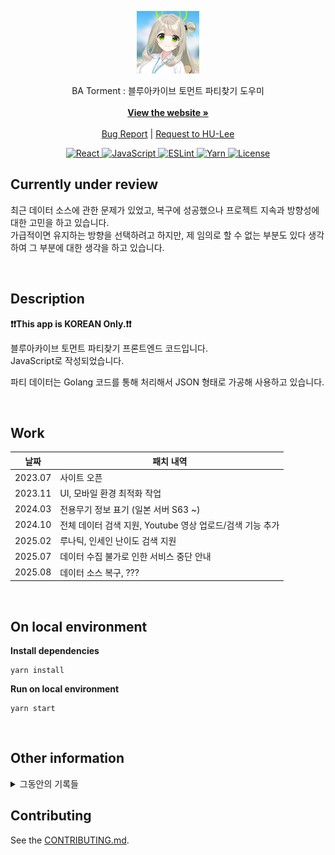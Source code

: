 <p align="center">
  <a href="https://github.com/BeaverHouse/bluearchive-torment-front">
    <img src="logo.png" alt="Logo">
  </a>

  <p align="center">
    BA Torment : 블루아카이브 토먼트 파티찾기 도우미
    <br>
    <br>
    <a href="https://bluearchive-torment.netlify.app/"><strong>View the website »</strong></a>
    <br>
    <br>
    <a href="https://github.com/BeaverHouse/bluearchive-torment-front/issues">Bug Report</a>
    |
    <a href="https://github.com/BeaverHouse/bluearchive-torment-front/issues">Request to HU-Lee</a>
  </p>

  <p align="center">
    <a href="https://react.dev/">
      <img src="https://img.shields.io/badge/React-61DAFB.svg?style=flat&logo=React&logoColor=black" alt="React">
    </a>
    <a href="https://developer.mozilla.org/ko/docs/Web/JavaScript">
      <img src="https://img.shields.io/badge/JavaScript-F7DF1E?logo=javascript&logoColor=000&style=flat" alt="JavaScript">
    </a>
    <a href="https://eslint.org/">
      <img src="https://img.shields.io/badge/ESLint-4B32C3?logo=eslint&logoColor=fff&style=flat" alt="ESLint">
    </a>
    <a href="https://yarnpkg.com/">
      <img src="https://img.shields.io/badge/Yarn-2C8EBB?logo=yarn&logoColor=fff&style=flat" alt="Yarn">
    </a>
    <a href="./LICENSE">
      <img src="https://img.shields.io/github/license/BeaverHouse/bluearchive-torment-front" alt="License">
    </a>
  </p>
</p>

<!-- Content -->

## Currently under review

최근 데이터 소스에 관한 문제가 있었고, 복구에 성공했으나 프로젝트 지속과 방향성에 대한 고민을 하고 있습니다.  
가급적이면 유지하는 방향을 선택하려고 하지만, 제 임의로 할 수 없는 부분도 있다 생각하여 그 부분에 대한 생각을 하고 있습니다.

<br>

## Description

**❗❗This app is KOREAN Only.❗❗**

블루아카이브 토먼트 파티찾기 프론트엔드 코드입니다.  
JavaScript로 작성되었습니다.

파티 데이터는 Golang 코드를 통해 처리해서 JSON 형태로 가공해 사용하고 있습니다.

<br>

## Work

| 날짜    | 패치 내역                                                 |
| ------- | --------------------------------------------------------- |
| 2023.07 | 사이트 오픈                                               |
| 2023.11 | UI, 모바일 환경 최적화 작업                               |
| 2024.03 | 전용무기 정보 표기 (일본 서버 S63 ~)                      |
| 2024.10 | 전체 데이터 검색 지원, Youtube 영상 업로드/검색 기능 추가 |
| 2025.02 | 루나틱, 인세인 난이도 검색 지원                           |
| 2025.07 | 데이터 수집 불가로 인한 서비스 중단 안내                  |
| 2025.08 | 데이터 소스 복구, ???                                     |

<br>

## On local environment

**Install dependencies**

```
yarn install
```

**Run on local environment**

```
yarn start
```

<br>

## Other information

<details>
  <summary>그동안의 기록들</summary>
  
  <img src="./memory/community.png" alt="Community">
  <img src="./memory/news.png" alt="News">
  <img src="./memory/youtube.png" alt="YouTube">
  <img src="./memory/metrics.png" alt="Final metrics">
</details>

## Contributing

See the [CONTRIBUTING.md][contributing].

[contributing]: ./CONTRIBUTING.md
